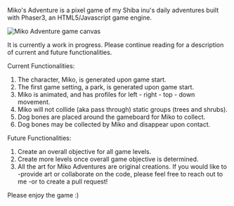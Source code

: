 Miko's Adventure is a pixel game of my Shiba inu's daily adventures built with Phaser3, an HTML5/Javascript game engine.

![Miko Adventure game canvas](https://s25.postimg.cc/8x12k7gun/Screen_Shot_2018-09-05_at_2.29.38_PM.png)

It is currently a work in progress. Please continue reading for a description of current and future functionalities.

Current Functionalities:

1. The character, Miko, is generated upon game start.
2. The first game setting, a park, is generated upon game start.
3. Miko is animated, and has profiles for left - right - top - down movement.
4. Miko will not collide (aka pass through) static groups (trees and shrubs).
5. Dog bones are placed around the gameboard for Miko to collect.
6. Dog bones may be collected by Miko and disappear upon contact.

Future Functionalities:

1. Create an overall objective for all game levels.
2. Create more levels once overall game objective is determined.
3. All the art for Miko Adventures are original creations. If you would like to -provide art or collaborate on the code, please feel free to reach out to me -or to create a pull request!

Please enjoy the game :)
